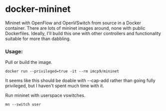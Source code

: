 docker-mininet
==============

Mininet with OpenFlow and OpenVSwitch from source in a Docker container. There are lots of mininet images around, none with public Dockerfiles. Ideally, I'll build this one with other controllers and functionality suitable for more than dabbling.

### Usage:

Pull or build the image.

	docker run --privileged=true -it --rm imcp9/mininet

It seems like this should be doable with --cap-add rather than going fully privileged, but I haven't spent much time with it.

Run mininet with userspace vswitches.

	mn --switch user
